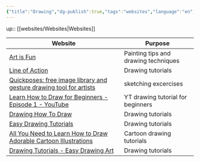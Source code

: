 ```yaml
---
{"title":"Drawing","dg-publish":true,"tags":"websites","language":"en","permalink":"/websites/drawing/","dgPassFrontmatter":true}
---
```


up:: [[websites/Websites\|Websites]]

| Website                                                                                                         | Purpose                              |
| --------------------------------------------------------------------------------------------------------------- | ------------------------------------ |
| [Art is Fun](https://www.art-is-fun.com/)                                                                       | Painting tips and drawing techniques |
| [Line of Action](https://line-of-action.com/)                                                                   | Drawing tutorials                    |
| [Quickposes: free image library and gesture drawing tool for artists](https://quickposes.com/en)                | sketching excercises                 |
| [Learn How to Draw for Beginners - Episode 1 - YouTube](https://www.youtube.com/watch?v=Wz6DrQeQ5rI)            | YT drawing tutorial for beginners    |
| [Drawing How To Draw](https://www.drawinghowtodraw.com/stepbystepdrawinglessons/)                               | Drawing tutorials                    |
| [Easy Drawing Tutorials](https://easydrawingtutorials.com/)                                                     | Drawing tutorials                    |
| [All You Need to Learn How to Draw Adorable Cartoon Illustrations](https://www.how-to-draw-funny-cartoons.com/) | Cartoon drawing tutorials            |
| [Drawing Tutorials - Easy Drawing Art](https://easydrawingart.com/)                                             | Drawing tutorials                    
